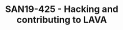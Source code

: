 ---
youtube_video_url: https://www.youtube.com/watch?v=lAJAK1jOaNM
amazon_s3_presentation_url: https://static.linaro.org/connect/san19/presentations/san19-425.pdf
amazon_s3_video_url: https://static.linaro.org/connect/san19/videos/san19-425.mp4
categories:
- san19
description: Starting to contribute to a large Open Source project is always difficult.<br>In
  this talk we will try to make LAVA contributors life easier by explaining some of
  the secrets behind this large software.<br><br>We will talk about the LAVA architectures,
  the resources for users/admin/developers, creating a developer environment and many
  small secrets about LAVA.
image: /assets/images/featured-images/san19/SAN19-425.png
session_attendee_num: '42'
session_id: SAN19-425
session_room: Sunset 3 (Session 3)
session_slot:
  end_time: '2019-09-26 12:25:00'
  start_time: '2019-09-26 12:00:00'
session_speakers:
- speaker_bio: Im a senior software engineer, working for Linaro.<br> <br> Ive been
    contributed to OSS since 2007 when I started working on VLC Media player at university.<br>
    <br> I worked for 5 years at STMicroelectronics where I ported the v8 JavaScript
    engine on sh4 processors. I also contributed to many OSS projects like proot,
    care, debian, qemu, ...<br> <br> Im now maintainer and architect of LAVA, a widely
    adopted framework to test software (bootloader, kernel, user space) on real boards.<br>
    <br> I gave some talks at the Linaro Connect Conference since 2014. I recently
    gave a talk about lavafed at FOSDEM 2019.
  speaker_company: Linaro
  speaker_image: /assets/images/speakers/san19/remi-duraffort.jpg
  speaker_location: ''
  speaker_name: Remi Duraffort
  speaker_position: Senior Software Engineer
  speaker_url: https://blog.duraffort.fr
  speaker_username: remi.duraffort
session_track: Automation & CI
tag: session
tags:
- Open Source Development
- Validation and CI
title: SAN19-425 - Hacking and contributing to LAVA
---